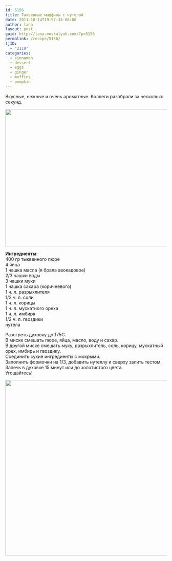```yaml
---
id: 5156
title: Тыквенные маффины с нутелой
date: 2011-10-14T19:57:33-08:00
author: lana
layout: post
guid: http://lana.moskalyuk.com/?p=5156
permalink: /recipe/5156/
ljID:
  - "2119"
categories:
  - cinnamon
  - dessert
  - eggs
  - ginger
  - muffins
  - pumpkin
---
```

Вкусные, нежные и очень ароматные. Коллеги разобрали за несколько секунд.

<img loading="lazy" class="alignnone" title="pumpkin muffins" src="http://farm7.static.flickr.com/6036/6242294104_2f337c8f1a_z.jpg" alt="" width="640" height="427" /> 

**Ингредиенты**:  
400 гр тыквенного пюре  
4 яйца  
1 чашка масла (я брала авокадовое)  
2/3 чашки воды  
3 чашки муки  
1 чашка сахара (коричневого)  
1 ч. л. разрыхлителя  
1/2 ч. л. соли  
1 ч. л. корицы  
1 ч. л. мускатного ореха  
1 ч. л. имбиря  
1/2 ч. л. гвоздики  
нутела

Разогреть духовку до 175С.  
В миске смешать пюре, яйца, масло, воду и сахар.  
В другой миске смешать муку, разрыхлитель, соль, корицу, мускатный орех, имбирь и гвоздику.  
Соединить сухие ингредиенты с мокрыми.  
Заполнить формочки на 1/3, добавить нутеллу и сверху залить тестом.  
Запечь в духовке 15 минут или до золотистого цвета.  
Угощайтесь!

<img loading="lazy" class="alignnone" title="pumpkin muffins" src="http://farm7.static.flickr.com/6039/6241777191_46fdf920de_z.jpg" alt="" width="640" height="546" />